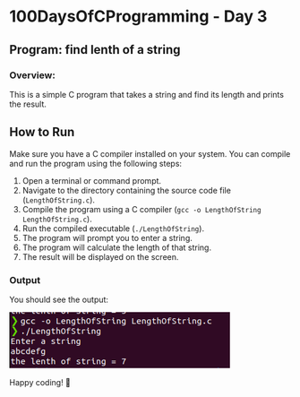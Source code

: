 
# 100DaysOfCProgramming - Day 3

## Program: find lenth of a string

### Overview:
This is a simple C program that takes a string and find its length and prints the result.
   
## How to Run

Make sure you have a C compiler installed on your system. You can compile and run the program using the following steps:

1. Open a terminal or command prompt.
2. Navigate to the directory containing the source code file (`LengthOfString.c`).
3. Compile the program using a C compiler (`gcc -o LengthOfString LengthOfString.c`).
4. Run the compiled executable (`./LengthOfString`).
5. The program will prompt you to enter a string.
6. The program will calculate the length of that string.
7. The result will be displayed on the screen.

### Output

You should see the output:

![LengthOfString Output](LengthOfString.png)


Happy coding! 🚀
